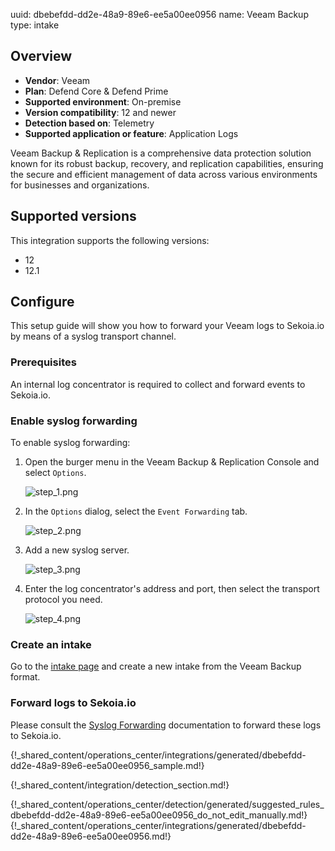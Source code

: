 uuid: dbebefdd-dd2e-48a9-89e6-ee5a00ee0956
name: Veeam Backup
type: intake

## Overview
- **Vendor**: Veeam
- **Plan**: Defend Core & Defend Prime
- **Supported environment**: On-premise
- **Version compatibility**: 12 and newer
- **Detection based on**: Telemetry
- **Supported application or feature**: Application Logs

Veeam Backup & Replication is a comprehensive data protection solution known for its robust backup, recovery, and replication capabilities, ensuring the secure and efficient management of data across various environments for businesses and organizations.

## Supported versions

This integration supports the following versions:

- 12
- 12.1



## Configure

This setup guide will show you how to forward your Veeam logs to Sekoia.io by means of a syslog transport channel.

### Prerequisites

An internal log concentrator is required to collect and forward events to Sekoia.io.

### Enable syslog forwarding

To enable syslog forwarding:

1. Open the burger menu in the Veeam Backup & Replication Console and select `Options`.

    ![step_1.png](/assets/integration/application/veeam-backup/step_1.png)

2. In the `Options` dialog, select the `Event Forwarding` tab.

    ![step_2.png](/assets/integration/application/veeam-backup/step_2.png)

3. Add a new syslog server.

    ![step_3.png](/assets/integration/application/veeam-backup/step_3.png)

4. Enter the log concentrator's address and port, then select the transport protocol you need.

    ![step_4.png](/assets/integration/application/veeam-backup/step_4.png)

### Create an intake

Go to the [intake page](https://app.sekoia.io/operations/intakes) and create a new intake from the Veeam Backup format.

### Forward logs to Sekoia.io

Please consult the [Syslog Forwarding](../../../ingestion_methods/sekoiaio_forwarder/) documentation to forward these logs to Sekoia.io.

{!_shared_content/operations_center/integrations/generated/dbebefdd-dd2e-48a9-89e6-ee5a00ee0956_sample.md!}


{!_shared_content/integration/detection_section.md!}

{!_shared_content/operations_center/detection/generated/suggested_rules_dbebefdd-dd2e-48a9-89e6-ee5a00ee0956_do_not_edit_manually.md!}
{!_shared_content/operations_center/integrations/generated/dbebefdd-dd2e-48a9-89e6-ee5a00ee0956.md!}

